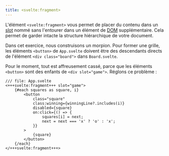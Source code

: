 ```yaml
---
title: <svelte:fragment>
---
```


L'élément `<svelte:fragment>` vous permet de placer du contenu dans un <span class="vo">[slot](PUBLIC_SVELTE_SITE_URL/docs/sveltejs#slot)</span> nommé sans l'entourer dans un élément de <span class="vo">[DOM](PUBLIC_SVELTE_SITE_URL/docs/web#dom)</span> supplémentaire. Cela permet de garder intacte la structure hiérarchique de votre document.

Dans cet exercice, nous construisons un morpion. Pour former une grille, les éléments `<button>` de `App.svelte` doivent être des descendants directs de l'élément `<div class="board">` dans `Board.svelte`.

Pour le moment, tout est affreusement cassé, parce que les éléments `<button>` sont des enfants de `<div slot="game">`. Réglons ce problème :

```svelte
/// file: App.svelte
<+++svelte:fragment+++ slot="game">
	{#each squares as square, i}
		<button
			class="square"
			class:winning={winningLine?.includes(i)}
			disabled={square}
			on:click={() => {
				squares[i] = next;
				next = next === 'x' ? 'o' : 'x';
			}}
		>
			{square}
		</button>
	{/each}
</+++svelte:fragment+++>
```
